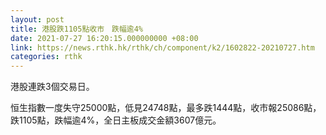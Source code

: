 ```yaml
---
layout: post
title: 港股跌1105點收市　跌幅逾4%
date: 2021-07-27 16:20:15.000000000 +08:00
link: https://news.rthk.hk/rthk/ch/component/k2/1602822-20210727.htm
categories: rthk
---
```


港股連跌3個交易日。

恒生指數一度失守25000點，低見24748點，最多跌1444點，收市報25086點，跌1105點，跌幅逾4%，全日主板成交金額3607億元。
